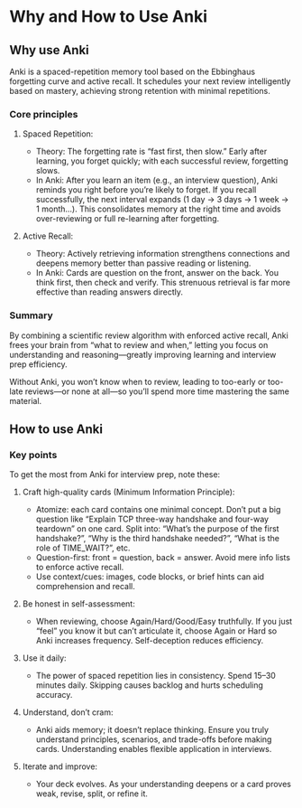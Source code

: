 # Why and How to Use Anki

## Why use Anki

Anki is a spaced-repetition memory tool based on the Ebbinghaus forgetting curve and active recall. It schedules your next review intelligently based on mastery, achieving strong retention with minimal repetitions.

### Core principles

1.  Spaced Repetition:

    - Theory: The forgetting rate is “fast first, then slow.” Early after learning, you forget quickly; with each successful review, forgetting slows.
    - In Anki: After you learn an item (e.g., an interview question), Anki reminds you right before you’re likely to forget. If you recall successfully, the next interval expands (1 day → 3 days → 1 week → 1 month...). This consolidates memory at the right time and avoids over-reviewing or full re-learning after forgetting.

2.  Active Recall:
    - Theory: Actively retrieving information strengthens connections and deepens memory better than passive reading or listening.
    - In Anki: Cards are question on the front, answer on the back. You think first, then check and verify. This strenuous retrieval is far more effective than reading answers directly.

### Summary

By combining a scientific review algorithm with enforced active recall, Anki frees your brain from “what to review and when,” letting you focus on understanding and reasoning—greatly improving learning and interview prep efficiency.

Without Anki, you won’t know when to review, leading to too-early or too-late reviews—or none at all—so you’ll spend more time mastering the same material.

## How to use Anki

### Key points

To get the most from Anki for interview prep, note these:

1.  Craft high-quality cards (Minimum Information Principle):

    - Atomize: each card contains one minimal concept. Don’t put a big question like “Explain TCP three-way handshake and four-way teardown” on one card. Split into: “What’s the purpose of the first handshake?”, “Why is the third handshake needed?”, “What is the role of TIME_WAIT?”, etc.
    - Question-first: front = question, back = answer. Avoid mere info lists to enforce active recall.
    - Use context/cues: images, code blocks, or brief hints can aid comprehension and recall.

2.  Be honest in self-assessment:

    - When reviewing, choose Again/Hard/Good/Easy truthfully. If you just “feel” you know it but can’t articulate it, choose Again or Hard so Anki increases frequency. Self-deception reduces efficiency.

3.  Use it daily:

    - The power of spaced repetition lies in consistency. Spend 15–30 minutes daily. Skipping causes backlog and hurts scheduling accuracy.

4.  Understand, don’t cram:

    - Anki aids memory; it doesn’t replace thinking. Ensure you truly understand principles, scenarios, and trade-offs before making cards. Understanding enables flexible application in interviews.

5.  Iterate and improve:

    - Your deck evolves. As your understanding deepens or a card proves weak, revise, split, or refine it.
